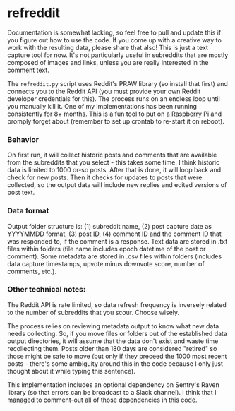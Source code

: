 # refreddit

Documentation is somewhat lacking, so feel free to pull and update this if you figure out how to use the code. If you come up with a creative way to work with the resulting data, please share that also! This is just a text capture tool for now. It's not particularly useful in subreddits that are mostly composed of images and links, unless you are really interested in the comment text.

The ```refreddit.py``` script uses Reddit's PRAW library (so install that first) and connects you to the Reddit API (you must provide your own Reddit developer credentials for this). The process runs on an endless loop until you manually kill it. One of my implementations has been running consistently for 8+ months. This is a fun tool to put on a Raspberry Pi and promply forget about (remember to set up crontab to re-start it on reboot).


### Behavior
On first run, it will collect historic posts and comments that are available from the subreddits that you select - this takes some time. I think historic data is limited to 1000 or-so posts. After that is done, it will loop back and check for new posts. Then it checks for updates to posts that were collected, so the output data will include new replies and edited versions of post text. 

### Data format
Output folder structure is: (1) subreddit name, (2) post capture date as YYYYMMDD format, (3) post ID, (4) comment ID and the comment ID that was responded to, if the comment is a response. Text data are stored in .txt files within folders (file name includes epoch datetime of the post or comment). Some metadata are stored in .csv files within folders (includes data capture timestamps, upvote minus downvote score, number of comments, etc.). 


### Other technical notes:
The Reddit API is rate limited, so data refresh frequency is inversely related to the number of subreddits that you scour. Choose wisely. 

The process relies on reviewing metadata output to know what new data needs collecting. So, if you move files or folders out of the established data output directories, it will assume that the data don't exist and waste time recollecting them. Posts older than 180 days are considered "retired" so those might be safe to move (but only if they preceed the 1000 most recent posts - there's some ambiguity around this in the code because I only just thought about it while typing this sentence). 

This implementation includes an optional dependency on Sentry's Raven library (so that errors can be broadcast to a Slack channel). I think that I managed to comment-out all of those dependencies in this code. 


